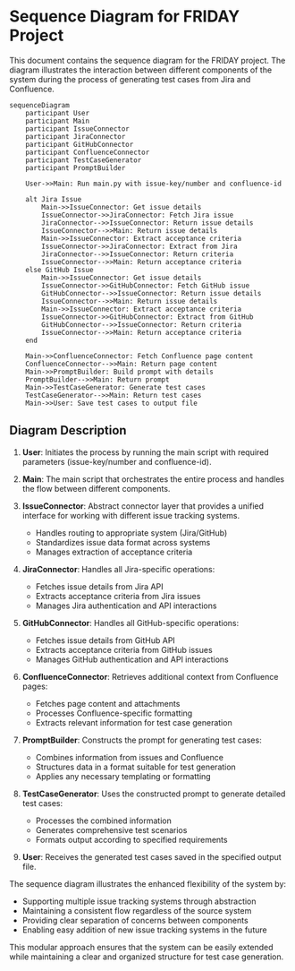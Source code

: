 # Sequence Diagram for FRIDAY Project

This document contains the sequence diagram for the FRIDAY project. The diagram illustrates the interaction between different components of the system during the process of generating test cases from Jira and Confluence.

```mermaid
sequenceDiagram
    participant User
    participant Main
    participant IssueConnector
    participant JiraConnector
    participant GitHubConnector
    participant ConfluenceConnector
    participant TestCaseGenerator
    participant PromptBuilder

    User->>Main: Run main.py with issue-key/number and confluence-id
    
    alt Jira Issue
        Main->>IssueConnector: Get issue details
        IssueConnector->>JiraConnector: Fetch Jira issue
        JiraConnector-->>IssueConnector: Return issue details
        IssueConnector-->>Main: Return issue details
        Main->>IssueConnector: Extract acceptance criteria
        IssueConnector->>JiraConnector: Extract from Jira
        JiraConnector-->>IssueConnector: Return criteria
        IssueConnector-->>Main: Return acceptance criteria
    else GitHub Issue
        Main->>IssueConnector: Get issue details
        IssueConnector->>GitHubConnector: Fetch GitHub issue
        GitHubConnector-->>IssueConnector: Return issue details
        IssueConnector-->>Main: Return issue details
        Main->>IssueConnector: Extract acceptance criteria
        IssueConnector->>GitHubConnector: Extract from GitHub
        GitHubConnector-->>IssueConnector: Return criteria
        IssueConnector-->>Main: Return acceptance criteria
    end

    Main->>ConfluenceConnector: Fetch Confluence page content
    ConfluenceConnector-->>Main: Return page content
    Main->>PromptBuilder: Build prompt with details
    PromptBuilder-->>Main: Return prompt
    Main->>TestCaseGenerator: Generate test cases
    TestCaseGenerator-->>Main: Return test cases
    Main->>User: Save test cases to output file
```

## Diagram Description

1. **User**: Initiates the process by running the main script with required parameters (issue-key/number and confluence-id).

2. **Main**: The main script that orchestrates the entire process and handles the flow between different components.

3. **IssueConnector**: Abstract connector layer that provides a unified interface for working with different issue tracking systems.
   - Handles routing to appropriate system (Jira/GitHub)
   - Standardizes issue data format across systems
   - Manages extraction of acceptance criteria

4. **JiraConnector**: Handles all Jira-specific operations:
   - Fetches issue details from Jira API
   - Extracts acceptance criteria from Jira issues
   - Manages Jira authentication and API interactions

5. **GitHubConnector**: Handles all GitHub-specific operations:
   - Fetches issue details from GitHub API
   - Extracts acceptance criteria from GitHub issues
   - Manages GitHub authentication and API interactions

6. **ConfluenceConnector**: Retrieves additional context from Confluence pages:
   - Fetches page content and attachments
   - Processes Confluence-specific formatting
   - Extracts relevant information for test case generation

7. **PromptBuilder**: Constructs the prompt for generating test cases:
   - Combines information from issues and Confluence
   - Structures data in a format suitable for test generation
   - Applies any necessary templating or formatting

8. **TestCaseGenerator**: Uses the constructed prompt to generate detailed test cases:
   - Processes the combined information
   - Generates comprehensive test scenarios
   - Formats output according to specified requirements

9. **User**: Receives the generated test cases saved in the specified output file.

The sequence diagram illustrates the enhanced flexibility of the system by:
- Supporting multiple issue tracking systems through abstraction
- Maintaining a consistent flow regardless of the source system
- Providing clear separation of concerns between components
- Enabling easy addition of new issue tracking systems in the future

This modular approach ensures that the system can be easily extended while maintaining a clear and organized structure for test case generation.
